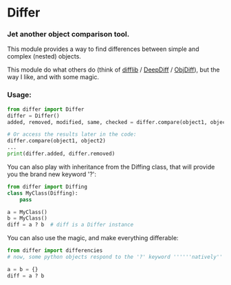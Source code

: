 # Differ
### Jet another object comparison tool.
This module provides a way to find differences between simple and complex (nested) objects.

This module do what others do (think of [difflib](https://docs.python.org/3/library/difflib.html) / [DeepDiff](http://deepdiff.readthedocs.io/en/latest/) / [ObjDiff](http://pythonhosted.org/objdiff/)), but the way I like, and with some magic.

### Usage:
```python
from differ import Differ
differ = Differ()
added, removed, modified, same, checked = differ.compare(object1, object2)

# Or access the results later in the code:
differ.compare(object1, object2)
...
print(differ.added, differ.removed)
```

You can also play with inheritance from the Diffing class, that will provide you the brand new keyword '?':
```python
from differ import Diffing
class MyClass(Diffing):
    pass

a = MyClass()
b = MyClass()
diff = a ? b  # diff is a Differ instance
```

You can also use the magic, and make everything differable:
```python
from differ import differencies
# now, some python objects respond to the '?' keyword ''''''natively''''''

a = b = {}
diff = a ? b
```
